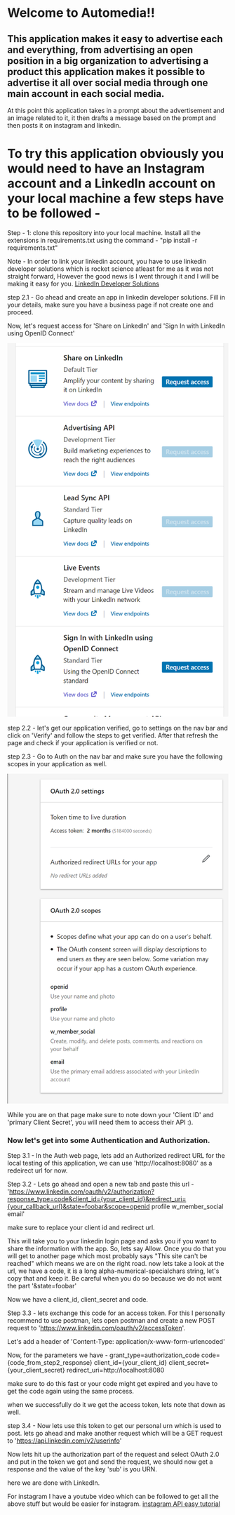 # Welcome to Automedia!!

## This application makes it easy to advertise each and everything, from advertising an open position in a big organization to advertising a product this application makes it possible to advertise it all over social media through one main account in each social media.
At this point this application takes in a prompt about the advertisement and an image related to it, it then drafts a message based on the prompt and then posts it on instagram and linkedin.

# To try this application obviously you would need to have an Instagram account and a LinkedIn account on your local machine a few steps have to be followed - 

Step - 1: clone this repository into your local machine. Install all the extensions in requirements.txt using the command - "pip install -r requirements.txt"

Note - In order to link your linkedin account, you have to use linkedin developer solutions which is rocket science atleast for me as it was not straight forward, However the good news is I went through it and I will be making it easy for you. [LinkedIn Developer Solutions](https://developer.linkedin.com/)

step 2.1 - Go ahead and create an app in linkedin developer solutions. Fill in your details, make sure you have a business page if not create one and proceed.

Now, let's request access for 'Share on LinkedIn' and 'Sign In with LinkedIn using OpenID Connect'

![requirements](images/required_access.png)

step 2.2 - let's get our application verified, go to settings on the nav bar and click on 'Verify' and follow the steps to get verified. After that refresh the page and check if your application is verified or not.

step 2.3 - Go to Auth on the nav bar and make sure you have the following scopes in your application as well.

![scopes](images/scopes.png)

While you are on that page make sure to note down your 'Client ID' and 'primary Client Secret', you will need them to access their API :).

### Now let's get into some Authentication and Authorization.

Step 3.1 - In the Auth web page, lets add an Authorized redirect URL for the local testing of this application, we can use 'http://localhost:8080' as a redeirect url for now.

Step 3.2 - Lets go ahead and open a new tab and paste this url - 'https://www.linkedin.com/oauth/v2/authorization?response_type=code&client_id={your_client_id}&redirect_uri={your_callback_url}&state=foobar&scope=openid profile w_member_social email'

make sure to replace your client id and redirect url.

This will take you to your linkedin login page and asks you if you want to share the information with the app. So, lets say Allow. Once you do that you will get to another page which most probably says "This site can't be reached" which means we are on the right road. now lets take a look at the url, we have a code, it is a long alpha-numerical-specialchars string, let's copy that and keep it. Be careful when you do so because we do not want the part '&state=foobar'


Now we have a client_id, client_secret and code.

Step 3.3 - lets exchange this code for an access token. For this I personally recommend to use postman, lets open postman and create a new POST request to 'https://www.linkedin.com/oauth/v2/accessToken'. 

Let's add a header of 'Content-Type: application/x-www-form-urlencoded'

Now, for the parameters we have -
grant_type=authorization_code
code={code_from_step2_response}
client_id={your_client_id}
client_secret={your_client_secret}
redirect_uri=http://localhost:8080

make sure to do this fast or your code might get expired and you have to get the code again using the same process.

when we successfully do it we get the access token, lets note that down as well.

step 3.4 - Now lets use this token to get our personal urn which is used to post.
lets go ahead and make another request which will be a GET request to 'https://api.linkedin.com/v2/userinfo'

Now lets hit up the authorization part of the request and select OAuth 2.0 and put in the token we got and send the request, we should now get a response and the value of the key 'sub' is you URN.

here we are done with LinkedIn.

For instagram I have a youtube video which can be followed to get all the above stuff but would be easier for instagram. [instagram API easy tutorial](https://www.youtube.com/watch?v=BuF9g9_QC04&list=LL&index=2)











